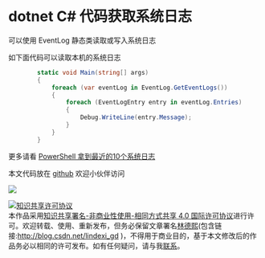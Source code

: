 # dotnet C# 代码获取系统日志

可以使用 EventLog 静态类读取或写入系统日志

<!--more-->
<!-- 发布 -->

如下面代码可以读取本机的系统日志

```csharp
        static void Main(string[] args)
        {
            foreach (var eventLog in EventLog.GetEventLogs())
            {
                foreach (EventLogEntry entry in eventLog.Entries)
                {
                    Debug.WriteLine(entry.Message);
                }
            }
        }
```

更多请看 [PowerShell 拿到最近的10个系统日志](https://blog.lindexi.com/post/PowerShell-%E6%8B%BF%E5%88%B0%E6%9C%80%E8%BF%91%E7%9A%8410%E4%B8%AA%E7%B3%BB%E7%BB%9F%E6%97%A5%E5%BF%97.html )

本文代码放在 [github](https://github.com/lindexi/lindexi_gd/tree/8beda1f5/LejairbairwecarnelLelearnawcana) 欢迎小伙伴访问

![](http://image.acmx.xyz/lindexi%2FIMG_75762.jpg)

<a rel="license" href="http://creativecommons.org/licenses/by-nc-sa/4.0/"><img alt="知识共享许可协议" style="border-width:0" src="https://licensebuttons.net/l/by-nc-sa/4.0/88x31.png" /></a><br />本作品采用<a rel="license" href="http://creativecommons.org/licenses/by-nc-sa/4.0/">知识共享署名-非商业性使用-相同方式共享 4.0 国际许可协议</a>进行许可。欢迎转载、使用、重新发布，但务必保留文章署名[林德熙](http://blog.csdn.net/lindexi_gd)(包含链接:http://blog.csdn.net/lindexi_gd )，不得用于商业目的，基于本文修改后的作品务必以相同的许可发布。如有任何疑问，请与我[联系](mailto:lindexi_gd@163.com)。
